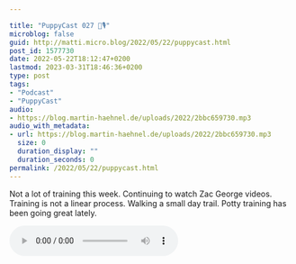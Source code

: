 ```yaml
---

title: "PuppyCast 027 🐶🎙"
microblog: false
guid: http://matti.micro.blog/2022/05/22/puppycast.html
post_id: 1577730
date: 2022-05-22T18:12:47+0200
lastmod: 2023-03-31T18:46:36+0200
type: post
tags:
- "Podcast"
- "PuppyCast"
audio:
- https://blog.martin-haehnel.de/uploads/2022/2bbc659730.mp3
audio_with_metadata:
- url: https://blog.martin-haehnel.de/uploads/2022/2bbc659730.mp3
  size: 0
  duration_display: ""
  duration_seconds: 0
permalink: /2022/05/22/puppycast.html
---
```

Not a lot of training this week. Continuing to watch Zac George videos. Training is not a linear process. Walking a small day trail. Potty training has been going great lately.

<audio controls="controls" src="https://blog.martin-haehnel.de/uploads/2022/2bbc659730.mp3" preload="metadata" />
